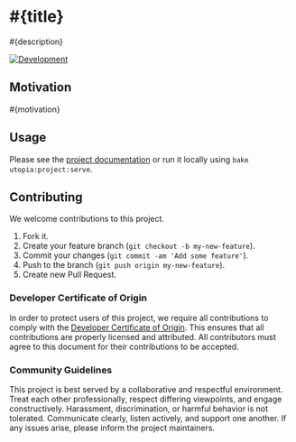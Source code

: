 # #{title}

#{description}

[![Development](https://github.com/#{account}/#{project}/workflows/Development/badge.svg)](https://github.com/#{account}/#{project}/actions?workflow=Development)

## Motivation

#{motivation}

## Usage

Please see the [project documentation](https://#{account}.github.io/#{project}/) or run it locally using `bake utopia:project:serve`.

## Contributing

We welcome contributions to this project.

1.  Fork it.
2.  Create your feature branch (`git checkout -b my-new-feature`).
3.  Commit your changes (`git commit -am 'Add some feature'`).
4.  Push to the branch (`git push origin my-new-feature`).
5.  Create new Pull Request.

### Developer Certificate of Origin

In order to protect users of this project, we require all contributions to comply with the [Developer Certificate of Origin](https://developercertificate.org/). This ensures that all contributions are properly licensed and attributed. All contributors must agree to this document for their contributions to be accepted.

### Community Guidelines

This project is best served by a collaborative and respectful environment. Treat each other professionally, respect differing viewpoints, and engage constructively. Harassment, discrimination, or harmful behavior is not tolerated. Communicate clearly, listen actively, and support one another. If any issues arise, please inform the project maintainers.

